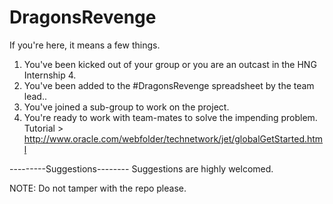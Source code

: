 # DragonsRevenge
If you're here, it means a few things.

1. You've been kicked out of your group or you are an outcast in the HNG Internship 4.
2. You've been added to the #DragonsRevenge spreadsheet by the team lead..
3. You've joined a sub-group to work on the project.
4. You're ready to work with team-mates to solve the impending problem.
Tutorial > http://www.oracle.com/webfolder/technetwork/jet/globalGetStarted.html

---------Suggestions--------
Suggestions are highly welcomed.

NOTE: Do not tamper with the repo please.
